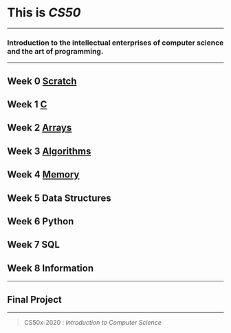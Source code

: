# This is *CS50*

***

### Introduction to the intellectual enterprises of computer science and the art of programming.

***

## Week 0 [Scratch](https://github.com/G1Joshi/CS50x/tree/master/Scratch)
## Week 1 [C](https://github.com/G1Joshi/CS50x/tree/master/C)
## Week 2 [Arrays](https://github.com/G1Joshi/CS50x/tree/master/Arrays)
## Week 3 [Algorithms](https://github.com/G1Joshi/CS50x/tree/master/Algorithms)
## Week 4 [Memory](https://github.com/G1Joshi/CS50x/tree/master/Memory)
## Week 5 Data Structures
## Week 6 Python
## Week 7 SQL
## Week 8 Information

***

## Final Project

***

> CS50x-2020 : *Introduction to Computer Science*
